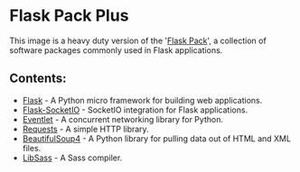 # Flask Pack Plus

This image is a heavy duty version of the '[Flask Pack](https://github.com/jgphilpott/docker-images/tree/master/flask-pack)', a collection of software packages commonly used in Flask applications.

## Contents:
 - [Flask](https://github.com/pallets/flask) - A Python micro framework for building web applications.
 - [Flask-SocketIO](https://github.com/miguelgrinberg/Flask-SocketIO) - SocketIO integration for Flask applications.
 - [Eventlet](https://github.com/eventlet/eventlet) - A concurrent networking library for Python.
 - [Requests](https://github.com/psf/requests) - A simple HTTP library.
 - [BeautifulSoup4](https://github.com/wention/BeautifulSoup4) - A Python library for pulling data out of HTML and XML files.
 - [LibSass](https://github.com/sass/libsass) - A Sass compiler.
